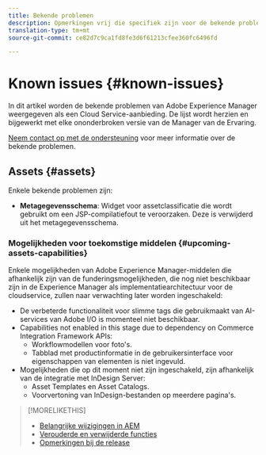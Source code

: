 ```yaml
---
title: Bekende problemen
description: Opmerkingen vrij die specifiek zijn voor de bekende problemen met Adobe Experience Manager als Cloud Service
translation-type: tm+mt
source-git-commit: ce82d7c9ca1fd8fe3d6f61213cfee360fc6496fd

---
```



# Known issues {#known-issues}

In dit artikel worden de bekende problemen van Adobe Experience Manager weergegeven als een Cloud Service-aanbieding. De lijst wordt herzien en bijgewerkt met elke ononderbroken versie van de Manager van de Ervaring.

[Neem contact op met de ondersteuning](https://helpx.adobe.com/support/experience-manager.html) voor meer informatie over de bekende problemen.

<!-- 
## Platform {#platform}

## Sites {#sites}
-->

## Assets {#assets}

<!-- Jira label: assets-cloud-known-issues -->

Enkele bekende problemen zijn:

* **Metagegevensschema**: Widget voor assetclassificatie die wordt gebruikt om een JSP-compilatiefout te veroorzaken. Deze is verwijderd uit het metagegevensschema. <!-- CQ-4282865, CQ-4284633 -->

### Mogelijkheden voor toekomstige middelen {#upcoming-assets-capabilities}

Enkele mogelijkheden van Adobe Experience Manager-middelen die afhankelijk zijn van de funderingsmogelijkheden, die nog niet beschikbaar zijn in de Experience Manager als implementatiearchitectuur voor de cloudservice, zullen naar verwachting later worden ingeschakeld:

* De verbeterde functionaliteit voor slimme tags die gebruikmaakt van AI-services van Adobe I/O is momenteel niet beschikbaar.
* Capabilities not enabled in this stage due to dependency on Commerce Integration Framework APIs:
   * Workflowmodellen voor foto&#39;s.
   * Tabblad met productinformatie in de gebruikersinterface voor eigenschappen van elementen is niet ingevuld.
* Mogelijkheden die op dit moment niet zijn ingeschakeld, zijn afhankelijk van de integratie met InDesign Server:
   * Asset Templates en Asset Catalogs.
   * Voorvertoning van InDesign-bestanden op meerdere pagina&#39;s.

>[!MORELIKETHIS]
>
>* [Belangrijke wijzigingen in AEM](aem-cloud-changes.md)
>* [Verouderde en verwijderde functies](deprecated-removed-features.md)
>* [Opmerkingen bij de release](home.md)

